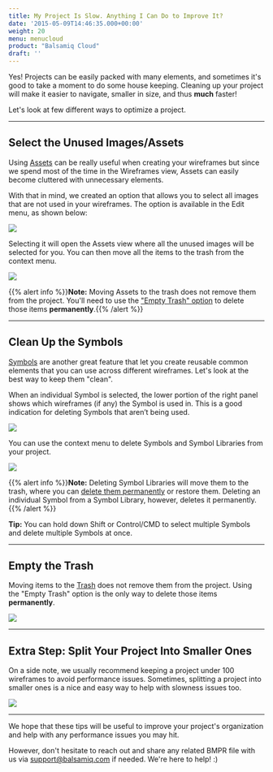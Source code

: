 ```yaml
---
title: My Project Is Slow. Anything I Can Do to Improve It?
date: '2015-05-09T14:46:35.000+00:00'
weight: 20
menu: menucloud
product: "Balsamiq Cloud"
draft: ''
---
```


Yes! Projects can be easily packed with many elements, and sometimes it's good to take a moment to do some house keeping. Cleaning up your project will make it easier to navigate, smaller in size, and thus **much** faster!

Let's look at few different ways to optimize a project.

* * *

## Select the Unused Images/Assets

Using [Assets](https://docs.balsamiq.com/cloud/images/) can be really useful when creating your wireframes but since we spend most of the time in the Wireframes view, Assets can easily become cluttered with unnecessary elements.

With that in mind, we created an option that allows you to select all images that are not used in your wireframes. The option is available in the Edit menu, as shown below:

![](//media.balsamiq.com/img/support/prodfaqs/select-unused.png)

Selecting it will open the Assets view where all the unused images will be selected for you. You can then move all the items to the trash from the context menu.

![](//media.balsamiq.com/img/support/prodfaqs/trash-unused.png)

{{% alert info %}}**Note:** Moving Assets to the trash does not remove them from the project. You'll need to use the ["Empty Trash" option](#empty-the-trash) to delete those items **permanently**.{{% /alert %}}

* * *

## Clean Up the Symbols

[Symbols](https://docs.balsamiq.com/cloud/symbols) are another great feature that let you create reusable common elements that you can use across different wireframes. Let's look at the best way to keep them "clean".

When an individual Symbol is selected, the lower portion of the right panel shows which wireframes (if any) the Symbol is used in. This is a good indication for deleting Symbols that aren’t being used.

![](//media.balsamiq.com/img/support/prodfaqs/symbol-unused.png)

You can use the context menu to delete Symbols and Symbol Libraries from your project.

![](//media.balsamiq.com/img/support/prodfaqs/delete-symbol.png)

{{% alert info %}}**Note:** Deleting Symbol Libraries will move them to the trash, where you can [delete them permanently](#empty-the-trash) or restore them. Deleting an individual Symbol from a Symbol Library, however, deletes it permanently.{{% /alert %}}

**Tip:** You can hold down Shift or Control/CMD to select multiple Symbols and delete multiple Symbols at once.

* * *

## Empty the Trash

Moving items to the [Trash](https://docs.balsamiq.com/cloud/overview/#trash) does not remove them from the project. Using the "Empty Trash" option is the only way to delete those items **permanently**.

![](//media.balsamiq.com/img/support/prodfaqs/empty-trash.png)

* * *

## Extra Step: Split Your Project Into Smaller Ones

On a side note, we usually recommend keeping a project under 100 wireframes to avoid performance issues. Sometimes, splitting a project into smaller ones is a nice and easy way to help with slowness issues too.

![](//media.balsamiq.com/img/support/prodfaqs/split-project.png)

* * *

We hope that these tips will be useful to improve your project's organization and help with any performance issues you may hit.

However, don't hesitate to reach out and share any related BMPR file with us via [support@balsamiq.com](mailto:support@balsamiq.com) if needed. We're here to help! :)
